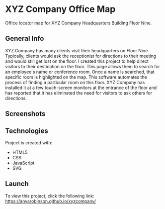 # XYZ Company Office Map
Office locator map for XYZ Company Headquarters Building Floor Nine.

## General Info
XYZ Company has many clients visit their headquarters on Floor Nine. Typically, clients would ask the receptionist for directions to their meeting and would still get lost on the floor. I created this project to help direct visitors to their destination on the floor. This page allows them to search for an employee's name or conference room. Once a name is searched, that specific room is highlighted on the map. This software automates the process of finding a particular room on this floor. XYZ Company has installed it at a few touch-screen monitors at the entrance of the floor and has reported that it has eliminated the need for visitors to ask others for directions.

## Screenshots


## Technologies
Project is created with:
* HTML5
* CSS
* JavaScript
* SVG
	
## Launch
To view this project, click the following link: https://anyarobinson.github.io/xyzcompany/

